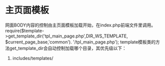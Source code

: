 # 主页面模板
网面BODY内容的控制由主页面模板加载开始，在index.php前端文件里调用。
require($template->get_template_dir('tpl_main_page.php',DIR_WS_TEMPLATE, $current_page_base,'common'). '/tpl_main_page.php');
template模板类的方法get_template_dir会自动控制加载哪个目录，其优先级以下：
1.	includes/templates/<template>/<page>/ 自定义模板目录下页面目录
2.	includes/templates/template_default/<page>/ 默认模板目录下页面目录
3.	includes/templates/<template>/common/ 自定义模板目录下通用目录
4.	includes/templates/template_default/common/ 默认模板目录下通用目录
可以看出通过这样的优先级安排，自定义模板和单独页面的布局非常容易从默认模板中区分出来，这对于测试新模板或新页面布局，而不影响现有模板是非常有用的。
默认主页面模块是位于includes/templates/template_default/common/目录下的tpl_main_page.php文件。它是一个标准的三栏布局，主要分为头部、主内容、左边栏、右边栏、底部五大块区域。
	其中头部由tpl_header.php模板文件管理，由变量$flag_disable_header控制是否隐藏头部区域；
	主内容由require($body_code); 代码直接调用页面代码生成；
	左边栏由includes/modules/column_left.php模块加载，左边栏的布局在后台layout里控制，是否隐藏左边栏，由变量$flag_disable_left控制的。
if (COLUMN_LEFT_STATUS == 0 || (CUSTOMERS_APPROVAL == '1' and $_SESSION['customer_id'] == '') || (CUSTOMERS_APPROVAL_AUTHORIZATION == 1 && CUSTOMERS_AUTHORIZATION_COLUMN_LEFT_OFF == 'true' and ($_SESSION['customers_authorization'] != 0 or $_SESSION['customer_id'] == ''))) {
  // global disable of column_left
  $flag_disable_left = true;
}
可以看出默认控制是否隐藏左边栏有以下几个因素：
a) COLUMN_LEFT_STATUS（左边栏状态）常量=0，由网站后台操作；
b) 当CUSTOMERS_APPROVAL（登陆限制）常量=1并且未登陆时；
c) CUSTOMERS_APPROVAL_AUTHORIZATION（授权登陆）常量=1，并且CUSTOMERS_AUTHORIZATION_COLUMN_LEFT_OFF（授权下关闭左边栏）常量=true，且用户未登陆或未授权时；
	右边栏由includes/modules/column_right.php模块加载，右边栏的布局同样在后台layout可以控制。$flag_disable_right变量控制是否隐藏右边栏。
if (in_array($current_page_base,explode(",",'list_pages_to_skip_all_right_sideboxes_on_here,separated_by_commas,and_no_spaces')) ) {
    $flag_disable_right = true;
  }
zencart默认代码预留了隐藏右边栏的功能，我们只需要修改上面的代码，将explode函数后面的第二个参数里增加需要隐藏右边栏页面的名称即可，多个页面名称以逗号或空格分隔。
	底部区域由tpl_footer.php模板文件管理，由变量$flag_disable_footer控制是否隐藏底部区域。

Banner广告
Banner分布图
zencart中广告的应用主要体现在Banner的管理上，无论是头部、底部，还是左边栏、右边栏都有Banner的踪影。Banner的分组情况如下：
头部区域为三组：SHOW_BANNERS_GROUP_SET1、SHOW_BANNERS_GROUP_SET2、SHOW_BANNERS_GROUP_SET3
底部区域为三组：SHOW_BANNERS_GROUP_SET4、SHOW_BANNERS_GROUP_SET5、SHOW_BANNERS_GROUP_SET6
侧边栏区域：SHOW_BANNERS_GROUP_SET7、SHOW_BANNERS_GROUP_SET8、SHOW_BANNERS_GROUP_SET_ALL

<?php
  if (SHOW_BANNERS_GROUP_SET1 != '' && $banner = zen_banner_exists('dynamic', SHOW_BANNERS_GROUP_SET1)) {
    if ($banner->RecordCount() > 0) {
?>
<div id="bannerOne" class="banners"><?php echo zen_display_banner('static', $banner); ?></div>
<?php
    }
  }
?>
zen_banner_exists($action, $identifier)，$action可选值有'dynamic'和'static'，当为dynamic时，代表是广告组$identifier参数应填入Banner组，以随机位置返回该分组的所有Banner。当为static时，代表是指定Banner，$identifier参数应填入Banner ID。
zen_display_banner($action, $identifier)，$action可选值也是dynamic和static，当为dynamic时，$identifier应指定广告组，查询数据库后输出所有指定组的广告，当为static时，如将zen_banner_exists函数返回的Banner数据传入$identifier参数，则不需要查询数据库直接按输入Banner输出，否则$identifier被认定为Banner ID，查询数据库后输出该Banner。

错误/消息提醒
前面我们已经介绍过，在页面处理代码里可以设置消息堆栈。
$messageStack->add('account_password', ENTRY_PASSWORD_NEW_ERROR);
消息的显示，是在模板里实现的，消息的显示与常规消息类型见如下代码。
1、Header类型消息和error_message以及info_message
头部tpl_header.php
if ($messageStack->size('header') > 0) {
    echo $messageStack->output('header');
  }
  if (isset($_GET['error_message']) && zen_not_null($_GET['error_message'])) {
  echo htmlspecialchars(urldecode($_GET['error_message']));
  }
  if (isset($_GET['info_message']) && zen_not_null($_GET['info_message'])) {
   echo htmlspecialchars($_GET['info_message']);
其中header类型的消息将在网页最上方显示。同时$_GET['error_message']和$_GET['info_message']如被指定值时也将显示，$_GET['error_message']定位为错误类型，$_GET['info_message']定位为通知类型。
2、Upload类型
主页面tpl_main_page.php，页面内容上方。
<!-- bof upload alerts -->
<?php if ($messageStack->size('upload') > 0) echo $messageStack->output('upload'); ?>
<!-- eof upload alerts -->
upload类型定位为上传错误类型。

3、自定义
<?php if ($messageStack->size('addressbook') > 0) echo $messageStack->output('addressbook'); ?> 
用户片定义的类型，由用户自己命名，只要在页面代码里的类型名称与模板输出时一致即可。




四、具体页面分析
1、首页
允许输入参数
当$cPath有输入时，判断分类类型products（有产品或无子分类也无产品）/nested（无产品但有子分类），付值给变量$category_depth。
加载$define_page，静态HTML介绍文件
加载语言
$_GET['typefilter']参数，标准使用includes/index_filters/default_filter.php，该文件中有参数有：$_GET['sort'](仅前三位)，$_GET['alpha_filter_id']（且值>0，产品名称的第一个字母）$alpha_sort = " and pd.products_name LIKE '" . chr((int)$_GET['alpha_filter_id']) . "%' ";$_GET['manufacturers_id']（非空，供应商），$_GET['filter_id']（分类ID），$select_column_list变量定义查询SQL字段，
当指宝了供应商manufacturers_id时，filter_id为分类ID，当未指定供应商ID时，$_GET['filter_id']为供应商ID，分类为当前分类ID，两者都未指定时，仅使用当前分类ID过滤。
PRODUCT_LISTING_DEFAULT_SORT_ORDER为默认排序方式
$column_list变量为显示的列，可选值有文本类型：PRODUCT_LIST_MODEL 产品型号、PRODUCT_LIST_NAME 产品名称、PRODUCT_LIST_MANUFACTURER 供应商、PRODUCT_LIST_QUANTITY 数量、PRODUCT_LIST_IMAGE 实为标题、PRODUCT_LIST_WEIGHT 重量、PRODUCT_LIST_PRICE 产品排序（p.products_price_sorter）

PRODUCT_LIST_FILTER >0是否有过滤条件，当$_GET['manufacturers_id']有值时，使用供应商过滤查询出分类，否则使用当前分类过滤查询出供应商。

为nested类型输出 tpl_index_categories.php模板，当为products类型输出tpl_index_product_list.php模板，其它输出tpl_index_default.php模板，$current_categories_description保存当前分类描述，
  if ($categories_image = zen_get_categories_image($current_category_id)) {
?>
<div id="categoryImgListing" class="categoryImg"><?php echo zen_image(DIR_WS_IMAGES . $categories_image, '', SUBCATEGORY_IMAGE_TOP_WIDTH, SUBCATEGORY_IMAGE_TOP_HEIGHT); ?></div>
<?php
  }
输出分类图片，tpl_modules_category_row.php模板输出所有子分类，它又调用category_row.php模块文件得到结果，组建$list_box_contents[$row][$col]数组，并交由tpl_columnar_display.php模板完全输出。
$list_box_contents[$row][$col] = array('params' => 'class="categoryListBoxContents"' . ' ' . 'style="width:' . $col_width . '%;"',
                                           'text' => '<a href="' . zen_href_link(FILENAME_DEFAULT, $cPath_new) . '">' . zen_image(DIR_WS_IMAGES . $categories->fields['categories_image'], $categories->fields['categories_name'], SUBCATEGORY_IMAGE_WIDTH, SUBCATEGORY_IMAGE_HEIGHT) . '<br />' . $categories->fields['categories_name'] . '</a>');


includes/classes/db/mysql/define_queries.php定义了查询语句




2、分类页
3、产品页
4、购物车
5、搜索
6、功能模块
7、页面模块
tpl_modules_featured_products.php推荐产品，tpl_modules_specials_default.php特价产品，tpl_modules_whats_new.php新品，upcoming_products.php即将到货，

安装，环境要求
安全
SEO URL
全局变量和SESSION
类
函数

八、付款流程
付款流程分5步进行，
checkout_shipping、checkout_payment、checkout_confirmation、checkout_process、checkout_success；
其中checkout_shipping选择运输方式时可以修改发货地址checkout_shipping_address；checkout_payment选择付款方式时允许修改billing address账号地址checkout_payment_address。
首先通常情况下，用户结算是通过购物车或直接点击页面最上方的checkout按钮进入结算流程，结算的首要任务就是确认发货方式，确认发货方式时先要确认收货地址。
在进入结算流程前，zencart要求用户是已经登陆的，并且购物车里必须添加了物品。
// if there is nothing in the customers cart, redirect them to the shopping cart page
  if ($_SESSION['cart']->count_contents() <= 0) {
    zen_redirect(zen_href_link(FILENAME_TIME_OUT));
  }

// if the customer is not logged on, redirect them to the login page
  if (!isset($_SESSION['customer_id']) || !$_SESSION['customer_id']) {
    $_SESSION['navigation']->set_snapshot();
    zen_redirect(zen_href_link(FILENAME_LOGIN, '', 'SSL'));
  } else {
    // validate customer
    if (zen_get_customer_validate_session($_SESSION['customer_id']) == false) {
      $_SESSION['navigation']->set_snapshot(array('mode' => 'SSL', 'page' => FILENAME_CHECKOUT_SHIPPING));
      zen_redirect(zen_href_link(FILENAME_LOGIN, '', 'SSL'));
    }
  }
上面的代码是在结算流程里的每一个环节都要事先检查的部分。然后确认发货环节还要保证所添加的产品符合产品要求，这里的要求包括最小购买量、最大购买量、库存缺货等。购物车类的get_products方法当$check_for_valid_cart传入true会计算这些限制条件，完成后会将结果保存到会话$_SESSION['valid_to_checkout']里，当结果为false时表示未通过限制检查，$_SESSION['cart_errors']保存了错误的详细描述。
// Validate Cart for checkout
  $_SESSION['valid_to_checkout'] = true;
  $_SESSION['cart']->get_products(true);
  if ($_SESSION['valid_to_checkout'] == false) {
    $messageStack->add('header', ERROR_CART_UPDATE, 'error');
    zen_redirect(zen_href_link(FILENAME_SHOPPING_CART));
  }
下面的代码检查库存是否充足，这取决于用户在后台的设置。
if ( (STOCK_CHECK == 'true') && (STOCK_ALLOW_CHECKOUT != 'true') ) {
    $products = $_SESSION['cart']->get_products();
    for ($i=0, $n=sizeof($products); $i<$n; $i++) {
      if (zen_check_stock($products[$i]['id'], $products[$i]['quantity'])) {
        zen_redirect(zen_href_link(FILENAME_SHOPPING_CART));
        break;
      }
    }
  }

默认收货地址，$_SESSION['sendto']保存用户选择的收货地址ID（这个地址是归用户所有，他在登陆后可以增加、编辑、删除地址），在下面的代码里两种情况会默认收货地址，一是没有$_SESSION['sendto']时，二是$_SESSION['sendto']并非当前登陆用户所有。$_SESSION['shipping']保存当前发货方式的结构，如下
array('id' => $_SESSION['shipping'],
                                'title' => (($free_shipping == true) ?  $quote[0]['methods'][0]['title'] : $quote[0]['module'] . ' (' . $quote[0]['methods'][0]['title'] . ')'),
                                'cost' => $quote[0]['methods'][0]['cost'])
其中id 为发货方式代码，title为发货方式名称，cost 为运费。
if (!$_SESSION['sendto']) {
    $_SESSION['sendto'] = $_SESSION['customer_default_address_id'];
  } else {
// verify the selected shipping address
    $check_address_query = "SELECT count(*) AS total
                            FROM   " . TABLE_ADDRESS_BOOK . "
                            WHERE  customers_id = :customersID
                            AND    address_book_id = :addressBookID";

    $check_address_query = $db->bindVars($check_address_query, ':customersID', $_SESSION['customer_id'], 'integer');
    $check_address_query = $db->bindVars($check_address_query, ':addressBookID', $_SESSION['sendto'], 'integer');
    $check_address = $db->Execute($check_address_query);

    if ($check_address->fields['total'] != '1') {
      $_SESSION['sendto'] = $_SESSION['customer_default_address_id'];
      $_SESSION['shipping'] = '';
    }
$_SESSION['customer_default_address_id']是用户默认收货地址ID，这是在用户登陆后获取的，在用户登陆时还获取了其它一些资料，包括有
 $_SESSION['customer_id'] = $check_customer->fields['customers_id'];
        $_SESSION['customer_default_address_id'] = $check_customer->fields['customers_default_address_id'];
        $_SESSION['customers_authorization'] = $check_customer->fields['customers_authorization'];
        $_SESSION['customer_first_name'] = $check_customer->fields['customers_firstname'];
        $_SESSION['customer_last_name'] = $check_customer->fields['customers_lastname'];
        $_SESSION['customer_country_id'] = $check_country->fields['entry_country_id'];
        $_SESSION['customer_zone_id']
用户默认地址即用户在注册时所填写的地址，当用户未更改时默认它为主地址，主地址是不能删除的，所以每个用户都至少拥有一个地址。

创建订单结构
下面两句看上去不起眼，但实际上作用很大，它实现了将购物车的内容填充到订单结构，为最终生成订单数据做好准备。
 require(DIR_WS_CLASSES . 'order.php');
  $order = new order;
未指定任何参数初始化订单类实例会自动用购物车的内容生成订单数据结构，如将订单号Order ID填入，使用自动以加载该订单的数据生成订单数据结构，这两个订单数据结构大致相同，但细微之处有所不同，详细的订单结构请参考《订单数据结构》。

超时限制，这要求整个结算过程在要求的时间限制范围内，可以避免过度占用服务器资源，以及系统安全的考虑。
if (isset($_SESSION['cart']->cartID)) {
  if (!isset($_SESSION['cartID']) || $_SESSION['cart']->cartID != $_SESSION['cartID']) {
    $_SESSION['cartID'] = $_SESSION['cart']->cartID;
  }
} else {
  zen_redirect(zen_href_link(FILENAME_TIME_OUT));
}
zencart还支持虚拟物品的交易，当为虚拟物品时是不需要发货的，所以我们可以绕过发货直接进入付款环节
  if ($order->content_type == 'virtual') {
    $_SESSION['shipping'] = 'free_free';
    $_SESSION['shipping']['title'] = 'free_free';
    $_SESSION['sendto'] = false;
    zen_redirect(zen_href_link(FILENAME_CHECKOUT_PAYMENT, '', 'SSL'));
  }
计算出总重量和总价值，这两个数值主要是给运输模块提供计算依据，绝大多数发货方式都是按重量、体积计费的，所以提供所有物品的总重量是非常必要的，那么总价值与发货方式有什么用处呢？总价值主要是用于用户的个性化定制，例如可以限制当总价值小于某个金额时，某个发货方式不可用；或当金额在某个区间内时，发货方式需要增加多少运费等等。
$total_weight = $_SESSION['cart']->show_weight();
  $total_count = $_SESSION['cart']->count_contents();

处理免运费
免运费需要用户在后台安装free shipping的统计模块，免运费有几个参数控制：
一是MODULE_ORDER_TOTAL_SHIPPING_DESTINATION发往地区，分国内national、国际international和both三个选项，当发货地址的国家与后台所设店铺国家一致认为是国内。
二是MODULE_ORDER_TOTAL_SHIPPING_FREE_SHIPPING_OVER最小金额，当购买物品的总价值小于规定金额时，免运费不生效。
  $pass = true;
  if ( defined('MODULE_ORDER_TOTAL_SHIPPING_FREE_SHIPPING') && (MODULE_ORDER_TOTAL_SHIPPING_FREE_SHIPPING == 'true') ) {
    $pass = false;

    switch (MODULE_ORDER_TOTAL_SHIPPING_DESTINATION) {
      case 'national':
        if ($order->delivery['country_id'] == STORE_COUNTRY) {
          $pass = true;
        }
        break;
      case 'international':
        if ($order->delivery['country_id'] != STORE_COUNTRY) {
          $pass = true;
        }
        break;
      case 'both':
        $pass = true;
        break;
    }

    $free_shipping = false;
    if ( ($pass == true) && ($_SESSION['cart']->show_total() >= MODULE_ORDER_TOTAL_SHIPPING_FREE_SHIPPING_OVER) ) {
      $free_shipping = true;
    }
  } else {
    $free_shipping = false;
  }
当$free_shipping为false时，表示非免运费。
用户留言
  if (isset($_SESSION['comments'])) {
    $comments = $_SESSION['comments'];
  }
当用户选择了发货方式提交表单后，我们会重新收集用户留言，会确认发货方式
  if ( isset($_POST['action']) && ($_POST['action'] == 'process') ) {
    if (zen_not_null($_POST['comments'])) {
      $_SESSION['comments'] = zen_db_prepare_input($_POST['comments']);
    }
    $comments = $_SESSION['comments'];
    $quote = array();

    if ( (zen_count_shipping_modules() > 0) || ($free_shipping == true) ) {
      if ( (isset($_POST['shipping'])) && (strpos($_POST['shipping'], '_')) ) {
        /**
         * check to be sure submitted data hasn't been tampered with
         */
        if ($_POST['shipping'] == 'free_free' && ($order->content_type != 'virtual' && !$pass)) { // 这里检查仅允许物品是虚拟或前面已经pass的才可以使用免运费方式。
          $quote['error'] = 'Invalid input. Please make another selection.';
        } else {
          $_SESSION['shipping'] = $_POST['shipping'];
        }

        list($module, $method) = explode('_', $_SESSION['shipping']);
        if ( is_object($$module) || ($_SESSION['shipping'] == 'free_free') ) { // is_object($$module)的检查可以阻止外部故意传入错误参数的恶意攻击，确保发货方式是存在的。
          if ($_SESSION['shipping'] == 'free_free') {
            $quote[0]['methods'][0]['title'] = FREE_SHIPPING_TITLE;
            $quote[0]['methods'][0]['cost'] = '0';
          } else {
            $quote = $shipping_modules->quote($method, $module); // 调用指定发货模块的quote方式，传入子发货方式，得出的结束与上面的结构类似，当有错误时使用error参数返回
          }
          if (isset($quote['error'])) { // 当出现错误时，清除发货方式的选择
            $_SESSION['shipping'] = '';
          } else {
            if ( (isset($quote[0]['methods'][0]['title'])) && (isset($quote[0]['methods'][0]['cost'])) ) {
              $_SESSION['shipping'] = array('id' => $_SESSION['shipping'],
                                'title' => (($free_shipping == true) ?  $quote[0]['methods'][0]['title'] : $quote[0]['module'] . ' (' . $quote[0]['methods'][0]['title'] . ')'),
                                'cost' => $quote[0]['methods'][0]['cost']);

              zen_redirect(zen_href_link(FILENAME_CHECKOUT_PAYMENT, '', 'SSL')); // 正确时转向确认付款方式环节
            }
          }
        } else {
          $_SESSION['shipping'] = false;
        }
      }
    } else { //  当没有发货方式可选时，也会转向到确认付款方式环节
      $_SESSION['shipping'] = false;

      zen_redirect(zen_href_link(FILENAME_CHECKOUT_PAYMENT, '', 'SSL'));
    }
  }
列举出所有可选的发货方式
  $quotes = $shipping_modules->quote();
发货模块的quote方法是一个非常重要的方法，它决定了是否需要显示出该发货方式给用户选择，以及用户选择了发货方式后的运费确认过程。
zencart系统中允许一个发货方式支持多种子发货方式，这在实际的环境中是非常常见的，例如中国邮政同时支持小包、挂号等邮寄方式，DHL支持朝九特派、环球快递、限日快递等等服务，quote方法有一个参数$method，当未指定时会返回该发货方式可选的所有子发货方式，当指定了$method时，代表用户选择了指定的子发货方式。
在zencart默认的8种发货方式中，都没有子发货方式，所以它们的quote方法的$method参数都没有使用。quote方法返回如下结构：
array('id' => 发货模块代码,
    'module' => 模块名称,
    'methods' => 
array(array('id' => 子发货方式代码,
    'title' => 子发货方式名称
    'cost' => 运费 
))
);


自动选择最便宜的发货方式
  if ( !$_SESSION['shipping'] || ( $_SESSION['shipping'] && ($_SESSION['shipping'] == false) && (zen_count_shipping_modules() > 1) ) ) $_SESSION['shipping'] = $shipping_modules->cheapest();

页面输出
循环所有可选发货方式，输出其它主名称以及所有子发货方式，当有错误时需要显示出来。
$radio_buttons = 0;
      for ($i=0, $n=sizeof($quotes); $i<$n; $i++) { // 循环所有发货方式
      // bof: field set
// allows FedEx to work comment comment out Standard and Uncomment FedEx
//      if ($quotes[$i]['id'] != '' || $quotes[$i]['module'] != '') { // FedEx
      if ($quotes[$i]['module'] != '') { // Standard
?>
<fieldset>
<legend><?php echo $quotes[$i]['module']; ?>&nbsp;<?php if (isset($quotes[$i]['icon']) && zen_not_null($quotes[$i]['icon'])) { echo $quotes[$i]['icon']; } ?></legend>

<?php
        if (isset($quotes[$i]['error'])) {
?>
      <div><?php echo $quotes[$i]['error']; ?></div>
<?php
        } else {
          for ($j=0, $n2=sizeof($quotes[$i]['methods']); $j<$n2; $j++) { // 循环所有子发货方式
// set the radio button to be checked if it is the method chosen
            $checked = (($quotes[$i]['id'] . '_' . $quotes[$i]['methods'][$j]['id'] == $_SESSION['shipping']['id']) ? true : false);

?>
<?php
            if ( ($n > 1) || ($n2 > 1) ) { // 这里确保当仅有一个可选的发货方式时，仅选择可选的那个
?>
<div class="important forward"><?php echo $currencies->format(zen_add_tax($quotes[$i]['methods'][$j]['cost'], (isset($quotes[$i]['tax']) ? $quotes[$i]['tax'] : 0))); ?></div>
<?php
            } else {
?>
<div class="important forward"><?php echo $currencies->format(zen_add_tax($quotes[$i]['methods'][$j]['cost'], $quotes[$i]['tax'])) . zen_draw_hidden_field('shipping', $quotes[$i]['id'] . '_' . $quotes[$i]['methods'][$j]['id']); ?></div>
<?php
            }
?>

<?php echo zen_draw_radio_field('shipping', $quotes[$i]['id'] . '_' . $quotes[$i]['methods'][$j]['id'], $checked, 'id="ship-'.$quotes[$i]['id'] . '-' . str_replace(' ', '-', $quotes[$i]['methods'][$j]['id']) .'"'); ?>
<label for="ship-<?php echo $quotes[$i]['id'] . '-' . str_replace(' ', '-', $quotes[$i]['methods'][$j]['id']); ?>" class="checkboxLabel" ><?php echo $quotes[$i]['methods'][$j]['title']; ?></label>
<!--</div>-->
<br class="clearBoth" />
<?php
            $radio_buttons++;
          }
        }
?>

</fieldset>
<?php
    }
// eof: field set
      }
标准的输出金额的方法是：$currencies->format(zen_add_tax($quotes[$i]['methods'][$j]['cost'], (isset($quotes[$i]['tax']) ? $quotes[$i]['tax'] : 0)))，这段代码兼容了金额与税额的计算，并自动按当前币种进行展示。

更改发货地址checkout_shipping_address
更改发货地址预处理代码中，与前面的确认发货方式一样需要处理用户是否已登陆、购物车是否有产品等常规判断，在加载了当前页面的语言文件后，我们还需要判断物品类型是否为虚拟物品，如果是虚拟物品就不需要收货地址，直接转向到确认付款环节。
这里通过将新建地址的部分分离到单独的模块，增加这一功能的重用性。
$addressType = "shipto";
require(DIR_WS_MODULES . zen_get_module_directory('checkout_new_address'));
$addressType在checkout_new_address模块中使用，当值为shipto时，表示是发货地址，当值为billto时，表示是账单地址。模块会根据该值自动设置$_SESSION['sendto']还是$_SESSION['billto']的值。
当用户填写新的发货地址并提交后，checkout_new_address模块会检查相关数据的有效性，如果所有数据都正确时，会保存地址信息到用户的名下，将根据$addressType的值，自动设置$_SESSION会话，然后转向到相应的发货或付款环节。
当前用户地址簿数量
$addresses_count = zen_count_customer_address_book_entries();
选择发货地址涉及到了三个模板文件，分别是默认页面模板文件tpl_checkout_shipping_address_default.php、多地址选择模板tpl_modules_checkout_address_book.php、新添加地址模板tpl_modules_checkout_new_address.php。
其中多地址选择模板的数据源来自模块checkout_address_book.php。
控制国家、州和省份的选择
  $selected_country = (isset($_POST['zone_country_id']) && $_POST['zone_country_id'] != '') ? $country : SHOW_CREATE_ACCOUNT_DEFAULT_COUNTRY; // 默认选择的国家
  $flag_show_pulldown_states = ((($process == true || $entry_state_has_zones == true) && $zone_name == '') || ACCOUNT_STATE_DRAW_INITIAL_DROPDOWN == 'true' || $error_state_input) ? true : false; // 是否使用下拉框式州选择器
  $state = ($flag_show_pulldown_states) ? $state : $zone_name; // 当使用下拉框式选择这里state 为州的ID，否则为名称
  $state_field_label = ($flag_show_pulldown_states) ? '' : ENTRY_STATE;

付款模块checkout_payment
我们略过常规检查不再说明，首先检查是否已经正确设置发货方式，
if (!$_SESSION['shipping']) {
  zen_redirect(zen_href_link(FILENAME_CHECKOUT_SHIPPING, '', 'SSL'));
}
if (isset($_SESSION['shipping']['id']) && $_SESSION['shipping']['id'] == 'free_free' && defined('MODULE_ORDER_TOTAL_SHIPPING_FREE_SHIPPING_OVER') && $_SESSION['cart']->show_total() < MODULE_ORDER_TOTAL_SHIPPING_FREE_SHIPPING_OVER) {
  zen_redirect(zen_href_link(FILENAME_CHECKOUT_SHIPPING, '', 'SSL'));
}
上述代码检查有无设置发货方式，并且检查免运费方式是否设置正确。
检查库存状态，当设置库存不足不发货时，会限制进入付款环节
// Stock Check
if ( (STOCK_CHECK == 'true') && (STOCK_ALLOW_CHECKOUT != 'true') ) {
  $products = $_SESSION['cart']->get_products();
  for ($i=0, $n=sizeof($products); $i<$n; $i++) {
    if (zen_check_stock($products[$i]['id'], $products[$i]['quantity'])) {
      zen_redirect(zen_href_link(FILENAME_SHOPPING_CART));
      break;
    }
  }
}
检查Coupon优惠码
if ($_SESSION['cc_id']) {
  $discount_coupon_query = "SELECT coupon_code
                            FROM " . TABLE_COUPONS . "
                            WHERE coupon_id = :couponID";

  $discount_coupon_query = $db->bindVars($discount_coupon_query, ':couponID', $_SESSION['cc_id'], 'integer');
  $discount_coupon = $db->Execute($discount_coupon_query);
}
确认账单地址，默认为用户默认地址
// if no billing destination address was selected, use the customers own address as default
if (!$_SESSION['billto']) {
  $_SESSION['billto'] = $_SESSION['customer_default_address_id'];
} else {
  // verify the selected billing address
  $check_address_query = "SELECT count(*) AS total FROM " . TABLE_ADDRESS_BOOK . "
                          WHERE customers_id = :customersID
                          AND address_book_id = :addressBookID";

  $check_address_query = $db->bindVars($check_address_query, ':customersID', $_SESSION['customer_id'], 'integer');
  $check_address_query = $db->bindVars($check_address_query, ':addressBookID', $_SESSION['billto'], 'integer');
  $check_address = $db->Execute($check_address_query);

  if ($check_address->fields['total'] != '1') {
    $_SESSION['billto'] = $_SESSION['customer_default_address_id'];
    $_SESSION['payment'] = '';
  }
}
初始发货模块，会生成当前选择的发货方式对象
require(DIR_WS_CLASSES . 'shipping.php');
$shipping_modules = new shipping($_SESSION['shipping']);
初始化统计模块
require(DIR_WS_CLASSES . 'order_total.php');
$order_total_modules = new order_total;
$order_total_modules->collect_posts(); // 先各自统计模块收集提交信息，判断是否正确，并完成相关设置工作
$order_total_modules->pre_confirmation_check(); // 汇总所有统计模块应增加或扣减的金额

总重量和总数量
$total_weight = $_SESSION['cart']->show_weight();
$total_count = $_SESSION['cart']->count_contents();
加载所有付款模块，获取它们的显示样式
require(DIR_WS_CLASSES . 'payment.php');
$payment_modules = new payment;
$flagOnSubmit = sizeof($payment_modules->selection());
出错控制
if (isset($_GET['payment_error']) && is_object(${$_GET['payment_error']}) && ($error = ${$_GET['payment_error']}->get_error())) {
  $messageStack->add('checkout_payment', $error['error'], 'error');
}
模板输出
<?php
  $selection = $payment_modules->selection();

  if (sizeof($selection) > 1) {
?>
<p class="important"><?php echo TEXT_SELECT_PAYMENT_METHOD; ?></p>
<?php
  } elseif (sizeof($selection) == 0) {
?>
<p class="important"><?php echo TEXT_NO_PAYMENT_OPTIONS_AVAILABLE; ?></p>

<?php
  }
?>

<?php
  $radio_buttons = 0;
  for ($i=0, $n=sizeof($selection); $i<$n; $i++) {
?>
<?php
    if (sizeof($selection) > 1) {
        if (empty($selection[$i]['noradio'])) {
 ?>
<?php echo zen_draw_radio_field('payment', $selection[$i]['id'], ($selection[$i]['id'] == $_SESSION['payment'] ? true : false), 'id="pmt-'.$selection[$i]['id'].'"'); ?>
<?php   } ?>
<?php
    } else {

?>
<?php echo zen_draw_hidden_field('payment', $selection[$i]['id'], 'id="pmt-'.$selection[$i]['id'].'"'); ?>
<?php
    }
?>
<label for="pmt-<?php echo $selection[$i]['id']; ?>" class="radioButtonLabel"><?php echo $selection[$i]['module']; ?></label>

<?php
    if (defined('MODULE_ORDER_TOTAL_COD_STATUS') && MODULE_ORDER_TOTAL_COD_STATUS == 'true' and $selection[$i]['id'] == 'cod') {
?>
<div class="alert"><?php echo TEXT_INFO_COD_FEES; ?></div>
<?php
    } else {
      // echo 'WRONG ' . $selection[$i]['id'];
?>
<?php
    }
?>
<br class="clearBoth" />

<?php
    if (isset($selection[$i]['error'])) {
?>
    <div><?php echo $selection[$i]['error']; ?></div>

<?php
    } elseif (isset($selection[$i]['fields']) && is_array($selection[$i]['fields'])) {
?>

<div class="ccinfo">
<?php
      for ($j=0, $n2=sizeof($selection[$i]['fields']); $j<$n2; $j++) {
?>
<label <?php echo (isset($selection[$i]['fields'][$j]['tag']) ? 'for="'.$selection[$i]['fields'][$j]['tag'] . '" ' : ''); ?>class="inputLabelPayment"><?php echo $selection[$i]['fields'][$j]['title']; ?></label><?php echo $selection[$i]['fields'][$j]['field']; ?>
<br class="clearBoth" />
<?php
      }
?>
</div>
<br class="clearBoth" />
<?php
    }
    $radio_buttons++;
?>
<br class="clearBoth" />
<?php
  }
?>
显示统计信息
<?php
  if (MODULE_ORDER_TOTAL_INSTALLED) {
    $order_totals = $order_total_modules->process();
?>
<?php $order_total_modules->output(); ?>
<?php
  }
?>
当$order_total_modules的output方法传入参数$return_html=true是，会使用模板文件tpl_modules_order_totals.php，否则使用直接构造方式输出HTML代码。

修改账单地址checkout_payment_address
与修改发货地址相类似
$addressType = "billto";
require(DIR_WS_MODULES . zen_get_module_directory('checkout_new_address'));
// if no billing destination address was selected, use their own address as default
if (!$_SESSION['billto']) {
  $_SESSION['billto'] = $_SESSION['customer_default_address_id'];
}

$addresses_count = zen_count_customer_address_book_entries();
主要还是依赖于checkout_new_address模块，来进行。

确认环节checkout_confirmation
保存付款方式和客户留言到会话
if (isset($_POST['payment'])) $_SESSION['payment'] = $_POST['payment'];
$_SESSION['comments'] = zen_db_prepare_input($_POST['comments']);
检查是否勾选了同意条款
if (DISPLAY_CONDITIONS_ON_CHECKOUT == 'true') {
  if (!isset($_POST['conditions']) || ($_POST['conditions'] != '1')) {
    $messageStack->add_session('checkout_payment', ERROR_CONDITIONS_NOT_ACCEPTED, 'error');
  }
}
信贷覆盖？需要研究用处
会直接设置付款功能失效。
if (!isset($credit_covers)) $credit_covers = FALSE;

//echo 'credit covers'.$credit_covers;

if ($credit_covers) {
  unset($_SESSION['payment']);
  $_SESSION['payment'] = '';
}
在includes/classes/order_total.php里，当总金额与将减少的金额相差在0.009以内并且不是免运费的情况下，设置$credit_covers=true
$difference = $order->info['total'] - $total_deductions;
      if ( $difference <= 0.009 && $_SESSION['payment'] != 'freecharger') {
        $credit_covers = true;
      }
初始化相应的付款模块，update_status方法用于确认此付款方式是否可能，通常该处的代码只检查是否满足zone的限制要求，除此之外，我们也可以增加一些其它的限制条件，比如金额过大时限制使用，或者强制要求使用SSL连接方式才能使用本付款方式。
$payment_modules = new payment($_SESSION['payment']);
$payment_modules->update_status();
if ( ($_SESSION['payment'] == '' || !is_object($$_SESSION['payment']) ) && $credit_covers === FALSE) {
  $messageStack->add_session('checkout_payment', ERROR_NO_PAYMENT_MODULE_SELECTED, 'error');
}

if (is_array($payment_modules->modules)) {
  $payment_modules->pre_confirmation_check(); // 再次确认检查相关内容
}

if ($messageStack->size('checkout_payment') > 0) { // 当付款内容有错误时，会重新返回到付款方式选择环节
  zen_redirect(zen_href_link(FILENAME_CHECKOUT_PAYMENT, '', 'SSL'));
}
当使用了Coupon时，设置用户访问来源
if ($_SESSION['cc_id']) {
  $discount_coupon_query = "SELECT coupon_code
                            FROM " . TABLE_COUPONS . "
                            WHERE coupon_id = :couponID";

  $discount_coupon_query = $db->bindVars($discount_coupon_query, ':couponID', $_SESSION['cc_id'], 'integer');
  $discount_coupon = $db->Execute($discount_coupon_query);

  $customers_referral_query = "SELECT customers_referral
                               FROM " . TABLE_CUSTOMERS . "
                               WHERE customers_id = :customersID";

  $customers_referral_query = $db->bindVars($customers_referral_query, ':customersID', $_SESSION['customer_id'], 'integer');
  $customers_referral = $db->Execute($customers_referral_query);

  // only use discount coupon if set by coupon
  if ($customers_referral->fields['customers_referral'] == '' and CUSTOMERS_REFERRAL_STATUS == 1) {
    $sql = "UPDATE " . TABLE_CUSTOMERS . "
            SET customers_referral = :customersReferral
            WHERE customers_id = :customersID";

    $sql = $db->bindVars($sql, ':customersID', $_SESSION['customer_id'], 'integer');
    $sql = $db->bindVars($sql, ':customersReferral', $discount_coupon->fields['coupon_code'], 'string');
    $db->Execute($sql);
  } else {
    // do not update referral was added before
  }
}
CUSTOMERS_REFERRAL_STATUS的值在后台设置

付款转向，这里有两种情况，一种是在线支付方式，一种是离线支付方式，对于在线支付方式，我们需要自动转向到相应的支付功能提供商的页面完成支付过程，而对于离线支付方式，zencart有一套标准的订单处理步骤，我们只需要转向到checkout_process便可。
if (isset($$_SESSION['payment']->form_action_url)) {
  $form_action_url = $$_SESSION['payment']->form_action_url;
} else {
  $form_action_url = zen_href_link(FILENAME_CHECKOUT_PROCESS, '', 'SSL');
}

禁止修改账单地址，通常的付款方式都会允许可修改账单地址，但有一些特殊的情况下会使用到此限制，你只要设置付款模块的flagDisablePaymentAddressChange变量=true即可，通常这可以在付款模块的in_special_checkout方法里按情况设置。
$flagDisablePaymentAddressChange = false;
if (isset($$_SESSION['payment']->flagDisablePaymentAddressChange)) {
  $flagDisablePaymentAddressChange = $$_SESSION['payment']->flagDisablePaymentAddressChange;
}

模板输出
再次确认过程，主要针对需要填写其它资料的付款方式，如直接输入信用卡完成付款的付款方式等。
<?php
  if (is_array($payment_modules->modules)) {
    if ($confirmation = $payment_modules->confirmation()) {
?>
<div class="important"><?php echo $confirmation['title']; ?></div>
<?php
    }
?>
<div class="important">
<?php
      for ($i=0, $n=sizeof($confirmation['fields']); $i<$n; $i++) {
?>
<div class="back"><?php echo $confirmation['fields'][$i]['title']; ?></div>
<div ><?php echo $confirmation['fields'][$i]['field']; ?></div>
<?php
     }
?>
      </div>
<?php
  }
?>
当我们需要再次确认时，可以仿照下面的代码来编写，否则可以直接返回false即可。
  function confirmation() {
    $confirmation = array('title' => $this->title . ': ' . $this->cc_card_type,
                          'fields' => array(array('title' => MODULE_PAYMENT_LINKPOINT_API_TEXT_CREDIT_CARD_OWNER,
                                                  'field' => $_POST['linkpoint_api_cc_owner']),
                                            array('title' => MODULE_PAYMENT_LINKPOINT_API_TEXT_CREDIT_CARD_NUMBER,
                                                  'field' => str_repeat('X', (strlen($this->cc_card_number) - 4)) . substr($this->cc_card_number, -4)),
                                            array('title' => MODULE_PAYMENT_LINKPOINT_API_TEXT_CREDIT_CARD_EXPIRES,
                                                  'field' => strftime('%B, %Y', mktime(0,0,0,$_POST['linkpoint_api_cc_expires_month'], 1, '20' . $_POST['linkpoint_api_cc_expires_year'])))));

    return $confirmation;
  }
付款转向参数，通过隐藏域的方法，向将转向的页面传递参数
<?php
  echo zen_draw_form('checkout_confirmation', $form_action_url, 'post', 'id="checkout_confirmation" onsubmit="submitonce();"');

  if (is_array($payment_modules->modules)) {
    echo $payment_modules->process_button();
  }
?>

普通离线支付方式checkout_process
直接嵌入checkout_prcess.php模块
require(DIR_WS_MODULES . zen_get_module_directory('checkout_process.php'));

// load the after_process function from the payment modules
  $payment_modules->after_process();

复位购物车和结算中使用的会话数据
  $_SESSION['cart']->reset(true);

// unregister session variables used during checkout
  unset($_SESSION['sendto']);
  unset($_SESSION['billto']);
  unset($_SESSION['shipping']);
  unset($_SESSION['payment']);
  unset($_SESSION['comments']);
  $order_total_modules->clear_posts();//ICW ADDED FOR CREDIT CLASS SYSTEM
转向到付款成功页面
  zen_redirect(zen_href_link(FILENAME_CHECKOUT_SUCCESS, (isset($_GET['action']) && $_GET['action'] == 'confirm' ? 'action=confirm' : ''), 'SSL'));

在checkout_process.php模块中
限制多次提交订单，达3次以上将视为恶意提交，将转向到其它页面
if (!isset($_SESSION['payment_attempt'])) $_SESSION['payment_attempt'] = 0;
$_SESSION['payment_attempt']++;
$zco_notifier->notify('NOTIFY_CHECKOUT_SLAMMING_ALERT');
if ($_SESSION['payment_attempt'] > 3) {
  $zco_notifier->notify('NOTIFY_CHECKOUT_SLAMMING_LOCKOUT');
  $_SESSION['cart']->reset(TRUE);
  zen_session_destroy();
  zen_redirect(zen_href_link(FILENAME_TIME_OUT));
}

订单的生成过程
// 处理付款模块
require(DIR_WS_CLASSES . 'payment.php');
$payment_modules = new payment($_SESSION['payment']);
// 处理发货模块
require(DIR_WS_CLASSES . 'shipping.php');
$shipping_modules = new shipping($_SESSION['shipping']);
// 初始化订单对象
require(DIR_WS_CLASSES . 'order.php');
$order = new order;

// 确认产品无异常
if (sizeof($order->products) < 1) {
  zen_redirect(zen_href_link(FILENAME_SHOPPING_CART));
}
// 初始化统计模块
require(DIR_WS_CLASSES . 'order_total.php');
$order_total_modules = new order_total;

if (strpos($GLOBALS[$_SESSION['payment']]->code, 'paypal') !== 0) {
  $order_totals = $order_total_modules->pre_confirmation_check();
}
if ($credit_covers === TRUE)
{
	$order->info['payment_method'] = $order->info['payment_module_code'] = '';
}
$order_totals = $order_total_modules->process();

if (!isset($_SESSION['payment']) && $credit_covers === FALSE) {
  zen_redirect(zen_href_link(FILENAME_DEFAULT));
}

// load the before_process function from the payment modules
$payment_modules->before_process();
// 创建订单表数据
$insert_id = $order->create($order_totals, 2);
$payment_modules->after_order_create($insert_id);
// 创建订单所购产品明细
$order->create_add_products($insert_id);
$_SESSION['order_number_created'] = $insert_id;

$_SESSION['order_number_created']保存新创建的订单号

神奇的订单类
初始化方法，即可以直接从购物车生成，也可以从指定订单生成。
当从购物车生成时，会自动提取当前的发货地址、账单地址，这样便可以让结算环节里的每一步都即时同步订单资料，使用结算环节变得非常容易实现。
除此之外，订单类还会自动处理coupon、自动转换币种、自动记录用户IP、自动记录用户留言。
通过订单号初始化的过程不具备以上功能。

九、三大模块
1、运输
2、付款
3、统计

所有国家的州/省列表
这个是osCommerce的插件，基础结构是相同的，总共包括305条记录，下载地址：http://www.oscommerce.com/community/contributions,1792
修改SQL代码，先删除DROP TABLE的语句，改为
DELETE FROM `zones`
再加上所有的INSERT INTO语句

如何调试
$debug_on，includes/modules/debug_blocks/目录下，product_info_prices.php调试价格，需取消tpl_product_info_display.php模板中的//require(DIR_WS_MODULES . '/debug_blocks/product_info_prices.php'); 注释、
shopping_cart_contents.php调试购物车，需取消pages/shopping_cart/header.php里的//  require(DIR_WS_MODULES . 'debug_blocks/shopping_cart_contents.php'); 注释

 
4、多语种的实现
语言类
语言切换
默认语言

语言文件的加载
zencart中的语言文件不是自动加载的，必须由页面功能代码里手工添加以下代码：
require(DIR_WS_MODULES . zen_get_module_directory('require_languages.php'));

通过require_languages.php语言控制文件来控制如何加载语言文件。
语言文件主要分成三种类型：语言总控制文件、全局语言定义文件、页面语言文件。我们介绍一下这三种语言文件的含义及其加载顺序。
1、语言总控制文件，优先级1级，此语言文件最先被加载，一般为includes/languages/<language>.php文件。该文件主要是针对语言级的格式及规范汇总，如日期时间格式、语言默认币种、称谓、基础名词的翻译等等。
语言总控制定义的详细内容请看“附录之语言总控制定义明细表”

2、全局语言定义文件，优先级2级，全局语言定义文件不只是单个文件，而一组文件，它们是由includes/languages/<language>.php加载的。以下为几个基本全局语言定义文件，这些文件加载所检查的目录都是相同的，首先检查includes/languages/<language>/<template>/模板目录下是否含有文件，有则加载，否则加载includes/languages/<language>/目录下的对应文件。
a) header.php 用于页面头部的常用功能定义
b) email_extras.php 邮件相关的内容
c) button_names.php 定义按钮名称及文件名
d) icon_names.php 图标名称及文件名
e) other_images_names.php 其它图片名称及文件名
f) credit_cards.php 信用卡
g) whos_online.php 在线
h) meta_tags.php META和Tag相关

3、页面语言文件，优先级3级，页面语言文件是最后被加载的。页面语言文件主要是针对当前页面定义相应语言常量。页面语言文件的加载分两种情况：
a) 当<template>模板目录下有符合的页面语言文件时
先加载includes/languages/<language>/<template>/<page>***.php分模板语言文件，再加载includes/languages/<language>/<page>***.php页面语言文件，主语言会覆盖分模板语言中相同的定义。
b) 当<template>目录下无符合的语言文件时
直接加载includes/languages/<language>/<page>***.php页面语言文件。
大家应该已经注意到页面语言文件的文件名为<page>***.php格式，只要以页面名称开头，以php为后缀的都被应为是当前页面语言文件。笔者在此认为这应该是zencart的一个bug，是否应该加载所有以<page>开头的语言文件，值得商榷。




Meta控制与显示
Meta相关文件
1、语言文件，由includes/languages/<language>.php自动载入
includes/languages/<language>/<template>/meta_tags.php
includes/languages/<language>/meta_tags.php
2、内容控制
includes/modules/meta_tags.php
3、页面模板，由模板牵头调用（2）内容控制，再显示出来
includes/templates/<template>/common/html_header.php
includes/templates/common/html_header.php

require(DIR_WS_MODULES . zen_get_module_directory('meta_tags.php')); 
?>
<!DOCTYPE html PUBLIC "-//W3C//DTD XHTML 1.0 Transitional//EN" "http://www.w3.org/TR/xhtml1/DTD/xhtml1-transitional.dtd">
<html xmlns="http://www.w3.org/1999/xhtml" <?php echo HTML_PARAMS; ?>>
<head>
<title><?php echo META_TAG_TITLE; ?></title>
<meta http-equiv="Content-Type" content="text/html; charset=<?php echo CHARSET; ?>" />
<meta name="keywords" content="<?php echo META_TAG_KEYWORDS; ?>" />
<meta name="description" content="<?php echo META_TAG_DESCRIPTION; ?>" />



面包屑流程
A)  includes/init_includes/init_add_crumbs.php 初始化面包屑
加入主页，$breadcrumb->add(HEADER_TITLE_CATALOG, zen_href_link(FILENAME_DEFAULT));
1、当有$cPath和$cPath_array时，自动加入分类导航
2、当有产品过滤条件时，自动加入过滤条件至导航
3、当有$_GET['products_id']时，自动加入产品页面导航
B)  includes/modules/pages/<page>/header_php***.php文件
1、视情况加入
$breadcrumb->add(NAVBAR_TITLE_1, zen_href_link(FILENAME_ACCOUNT, '', 'SSL'));
$breadcrumb->add(NAVBAR_TITLE_2);
2、先$breadcrumb->reset(); 再加入
C) 显示，在includes/templates/<template>/common/tpl_main_page.php，或includes/templates/template_default/common/tpl_main_page.php，调用$breadcrumb->trail(BREAD_CRUMBS_SEPARATOR)显示出面包屑。
<?php if (DEFINE_BREADCRUMB_STATUS == '1' || (DEFINE_BREADCRUMB_STATUS == '2' && !$this_is_home_page) ) { ?>
    <div id="navBreadCrumb"><?php echo $breadcrumb->trail(BREAD_CRUMBS_SEPARATOR); ?></div>
<?php } ?>

后台 

文本编辑器
添加ckeditor下载http://www.zen-cart.com/index.php?main_page=product_contrib_info&products_id=1626
将下载的ckeditor解压后，可以看到有两个目录admin和editors，将admin目录下的所有文件复制到管理后台目录，将editors目录下的ckeditor文件夹复制到editors目录下，当编辑器有更新时只需要更新editors/ckeditor目录下的文件即可。进入后台configuration -> My store -> HTML Editor编辑选择新的编辑器，进行Category -> Categories/Products 下拉框TextEditor选择ckeditor。进入产品编辑即可看到已经可以使用新的编辑器了。
includes/init_includes/overriders/init_html_editor.php文件可以不复制，直接修正zencart一处Bug,在includes/init_includes/init_html_editor.php第一行：
if (!defined('DIR_WS_EDITORS')) define('DIR_WS_EDITORS', 'editors');
改为if (!defined('DIR_WS_EDITORS')) define('DIR_WS_EDITORS', 'editors/');



或tinyMCE编辑器http://www.zen-cart.com/index.php?main_page=product_contrib_info&products_id=269
下载ckeditor，下载地址http://ckeditor.com/download 或tinyMCE，下载地址http://www.tinymce.com/download/download.php 需下载jQuery版本源文件，解压至editors目录，即cheditor放置在editors/cheditor目录，tinyMCE放置在editors/tiny_mce目录下，zencart已经内置这些编辑器的支持代码，可以先测试使用像这样的网址：http://localhost/web/editors/ckeditor/_samples/index.html或者http://localhost/web/editors/tiny_mce/examples/index.html  ，
修改文件：includes/languages/<language>/extra_definitions/editors_list.php
添加：
if (!defined('EDITOR_HTMLAREA')) define('EDITOR_HTMLAREA', 'HTMLArea');
if (!defined('EDITOR_CKEDITOR')) define('EDITOR_CKEDITOR', 'CKEditor');
if (!defined('EDITOR_TINYMCE')) define('EDITOR_TINYMCE', 'tinyMCE');

SEO Url
修改includes/classees/seo_install.php
function install_settings(){
		$this->uninstall_settings();
		$sort_order_query = "SELECT MAX(sort_order) as max_sort FROM `".TABLE_CONFIGURATION_GROUP."`";
		$sort = $this->db->Execute($sort_order_query);
		$next_sort = $sort->fields['max_sort'] + 1;
		$insert_group = "INSERT INTO `".TABLE_CONFIGURATION_GROUP."` VALUES ('', 'SEO URLs', 'Options for Ultimate SEO URLs by Chemo', '".$next_sort."', '1')";
		$this->db->Execute($insert_group);
		$group_id = $this->db->insert_ID();

		foreach ($this->default_config as $key => $value){
			$sql = str_replace('GROUP_INSERT_ID', $group_id, $value['QUERY']);
			$this->db->Execute($sql);
		}

		$insert_cache_table = "CREATE TABLE " . TABLE_SEO_CACHE . " (
		  `cache_id` varchar(32) NOT NULL default '',
		  `cache_language_id` tinyint(1) NOT NULL default '0',
		  `cache_name` varchar(255) NOT NULL default '',
		  `cache_data` mediumtext NOT NULL,
		  `cache_global` tinyint(1) NOT NULL default '1',
		  `cache_gzip` tinyint(1) NOT NULL default '1',
		  `cache_method` varchar(20) NOT NULL default 'RETURN',
		  `cache_date` datetime NOT NULL default '0000-00-00 00:00:00',
		  `cache_expires` datetime NOT NULL default '0000-00-00 00:00:00',
		  PRIMARY KEY  (`cache_id`,`cache_language_id`),
		  KEY `cache_id` (`cache_id`),
		  KEY `cache_language_id` (`cache_language_id`),
		  KEY `cache_global` (`cache_global`)
		) ENGINE=MyISAM;"; // 原为TYPE=MyISAM;
		$this->db->Execute($insert_cache_table);
	} # end function	
} # end class
在admin/includes/languages/<language>.php
在define('BOX_CONFIGURATION_EZPAGES_SETTINGS', 'EZ-Pages Settings');之下加入
define('BOX_CONFIGURATION_SEO_URL', 'SEO URL');

执行SQL加入菜单
INSERT INTO admin_pages (page_key, language_key, main_page, page_params, menu_key, display_on_menu, sort_order) VALUES ('configSEOUrl', 'BOX_CONFIGURATION_SEO_URL','FILENAME_CONFIGURATION','gID=32','configuration','Y',26)

多图片支持
zencart原生支持多图片，初接触zencart系统的使用者可能丈二和尚摸不到头脑，因为我们在后台编辑产品看到只有一个提供上传图片/写入图片地址的地方，其实中zencart中实现多图片的功能比想像的还要简单，它是通过图片文件名自动匹配实现的。
控制是否支持多图片，默认开启，进入Catelog -> Product types ，选择 Product - General点击edit layout，修改参数Show Product Additional Images = true时，便会显示出多图片。
相当文件夹下，图片文件名规则：imagename***.jpg
如/images/products/image001.jpg，会匹配到/images/products/image001_001.jpg或/images/products/image0010001.jpg等图片文件。

邮件
1、新注册邮件、欢迎
由includes/modules/create_account.php里调用，使用email_template_welcome.html模板
if (trim(EMAIL_SUBJECT) != 'n/a') 决定是否发送邮件
会发送welcome_extra邮件

2、忘记密码
由pages/password_forgotten/header_php.php文件里调用，使用email_template_password_forgotten.html邮件模板
始终发送

3、新订单
通过order类的function send_order_email($zf_insert_id, $zf_mode)方法实现，传递给zen_mail的参数module为checkout_extra，使用email_template_checkout.html模板文件，
始终发送
会发送checkout_extra邮件

4、订单状态变更
在admin/orders.php里，调用email_template_order_status.html邮件模板
当notify参数为1时发送

5、联系我们
在pages/contact_us/header_php.php里实现，调用email_template_contact_us.html邮件模板文件
始终发送

6、Coupon
由admin/coupon_admin.php调用，使用email_template_coupon.html模板
始终发送
会发送coupon_extra邮件

7、GV mail
在admin/gv_mail.php里调用，使用email_template_gv_mail.html模板
始终发送
会发送gv_mail_extra邮件

8、GV queue
在admin/gv_queue.php里调用 ，使用email_template_gv_queue.html模板
始终发送
会发送gv_queue_extra邮件

9、GV send
在pages/gv_send/header_php.php，使用email_template_gv_send.html模板
始终发送
会发送gv_send_extra邮件

10、直接邮件
在admin/mail.php，使用email_template_direct_email.html模板，直接发送邮件给指定的顾客



11、低库存
在生成新订单时，order类的function send_order_email($zf_insert_id, $zf_mode)方法同时发磅低库存提醒邮件，传递给zen_mail的参数module为low_stock，使用email_template_low_stock.html邮件模板文件
当后台设置需发提醒并添加了收件地址时发送

12、订阅邮件
在admin/includes/modules/newsletter/newsletter.php，调用 email_template_newsletters.html模板

13、产品提醒
在admin/includes/modules/newsletter/product_notification.php里，调用  email_template_product_notification.html模板


14、告诉朋友
email_template_tell_a_friend.html，此功能已取消

15、用户授权
在admin/customers.php里，使用email_template_default.html模板

16、留评价
pages/product_reviews_write/header_php.php，使用reviews_extra作为module参数，没有email_template_reviews_extra.html模板存在，使用email_template_default.html模板


17、

	
发送邮件的任务实际是交给functions/functions_email.php中的zen_mail($to_name, $to_address, $email_subject, $email_text, $from_email_name, $from_email_address, $block=array(), $module='default', $attachments_list='' ) 方法执行的
Zen_mail再根据调用时的参数决定是使用文本构造方式还是使用模块，模块的提取是由function zen_build_html_email_from_template($module='default', $content='')方法实现的，方法会自动调用相应的邮件模板并将参数替换。
邮件模板位于email目录，所有文件以email_template_开头，以.html为后缀
查找模板文件的方法为，由指定的模板名称以email_template_<module>.html规则的文件名在email文件里查找，当以指定的模板名称找不到，会自动将模板名称里的extra或admin删除后，重新查找
Email目录支持分语言，在email文件夹下新建各语言代码的目录，使会自动查找相应的邮件模板，英语的在email根目录。
模板文件夹的查找顺序为
1、Emails/email_template_<current_page_base>.html
2、$block['EMAIL_TEMPLATE_FILENAME'].html
3、Emails/email_template_<module>.html 注：module已经将其中的_extra/_admin删除
4、Emails/email_template_default.html



调试邮件模板
在functions_email.php，将  if (!defined('EMAIL_SYSTEM_DEBUG')) define('EMAIL_SYSTEM_DEBUG','0');里的EMAIL_SYSTEM_DEBUG常量设置为preview即可。

决定是否发送邮件的条件：
后台
其它对应功能


价格原理

显示前的计算
基础价 zen_get_products_base_price($products_id)
特价 zen_get_products_special_price($products_id, true);
特价会查询表Specials，要求status=1,得到specials_new_products_price，当产品编号前四位为GIFT时，直接采用specials_new_products_price

售价 zen_get_products_special_price($products_id, false);
当第二参数为false时，在计算完specials_new_products_price后，查询products表的master_categories_id字段，再查询salemaker_sales表，查询条件有：
Sale_categories_all 存在master_categories_id
sale_status = '1'  状态开启
(sale_date_start <= now() or sale_date_start = '0001-01-01')  开始时间
(sale_date_end >= now() or sale_date_end = '0001-01-01')  结束时间
(sale_pricerange_from <= '" . $product_price . "' or sale_pricerange_from = '0')  价格范围
(sale_pricerange_to >= '" . $product_price . "' or sale_pricerange_to = '0')
无满足条件的记录时，直接返回special_price
以下计算会同时以special_price和基础价格两种结果，在最后才会决定采用哪个价格
当sale_deduction_type字段为
0：原价-sale_deduction_value字段值
1：原价-原价*sale_deduction_value/100
2：采用sale_deduction_value 作为价格
当sale_specials_condition字段为
0：返回以基础价计算的结果
1：直接返回特价（未按上述公式计算）
2：返回特价计算的结果
默认：返回特价

产品属性价格
当products_priced_by_attribute =1（后台产品参数Product Priced by Attributes:YES）
基础价会采用其中的产品属性价格，否则使用products_price

价格的显示
1、$show_special_price . $show_sale_price . $show_sale_discount 当基础价=0时，特价、售价、折扣标志
2、$show_normal_price . $show_special_price . $show_sale_price . $show_sale_discount 基础价、特价、售价、折扣标志

One Time Charge 单次购买费用
Product字段product_is_free 显示免费标记
Product 字段product_is_call 显示联系价格标记
永久免运费 Product字段product_is_always_free_shipping

价格与购买
在shopping_cart.php类的calculate方法里
当product_is_always_free_shipping=1和products_virtual=1时，不会加总产品重量，即产品重量会自动计为0。产品编号以GIFT为前缀也会算入免运费，其中free_shipping_item保存免运费数量，free_shipping_weight保存免运费重量。

数量区间价格
products_discount_type （Discount Type:）价格扣减类型
products_discount_type_from（Discount Priced from) = 0 特价系统将失效，其它采用特价进行扣减
通过表products_discount_quantity查询discount_quantity<=添加到购物车的数量
1、当查询不到符合条件的数据时，返回实际价格
2、当products_discount_type = 0时，返回实际价格
3、当products_discount_type = 1时，代表扣减百分比
4、当products_discount_type = 2时，代表实际金额
5、当products_discount_type = 3 时，代表扣减金额
返回的实际价格按sale_price、 special_price、normal_price排序继承。
产品表的products_mixed_discount_quantity字段（Discount Qty Applies to Mixed Attributes）当=0代表只计算当前产品的数量，做为区间满足数量，当不为0时，代表相同属性的产品可以合并计算数量作为区间数量。

价格与数量（在shopping_cart的get_products方法检查）
最大不超过 products_quantity_order_max 
最小起拍 products_quantity_order_min
批量 products_quantity_order_units，当设置为10时，代表输入数量必须为10的几次倍数量，不能有零数
products_quantity_mixed（Product Qty Min/Unit Mix） 代表属性产品数量将汇总进行计算

属性价格
product_attribute_is_free（Attribute is Free When Product is Free: ）当产品为免费时，标记属性为免费
attributes_discounted （Apply Discounts Used by Product Special/Sale:）属性参与折扣计算
文本类型属性
1、字数计费attributes_price_letters 单个字价格，attributes_price_letters_free免费字数
2、按单词计费，attributes_price_words 单个词价格，attributes_price_words_free免费词数

价格基数： attributes_price_factor,attributes_price_factor_offset，增加费用计算公式：$price/$special_price(当ATTRIBUTES_PRICE_FACTOR_FROM_SPECIAL=1时) * ($factor - $offset)
单次价格基数：attributes_price_factor_onetime，attributes_price_factor_onetime_offset，与价格基数相同，增加公式相同

数量价格区间： attributes_qty_prices（ Attributes Qty Price Discount:）输入文本格式应为： 数量1：价格1，数量2：价格2.....，此价格为增加价格
数量价格区间单次增加费用：attributes_qty_prices_onetime，与数量价格区间公式相同

单次价格：attributes_price_onetime（One Time: ），直接输入增加金额

属性重量变化：products_attributes_weight，products_attributes_weight_prefix



价格与顾客



特价
Saler marker

促销手段
GV
Coupon
Discount Price


Index_filter原理

购物车原理

Extra_configures使用

Extra_datafiles使用

Functions/Extra_functions的使用

Auto_loader的覆盖
Init_include的覆盖

地址格式
格式号	格式规则	默认影响国家	示例
1	$firstname $lastname
$streets
$city, $postcode
$state,$country	所有以下未提及国家	James Logan
496 Victoria Street 
Sydney, 2010
New South Wales, Australia
2	$firstname $lastname
$streets
$city, $state   $postcode
$country	United States	John Doe
123 Magnolia Street
Dallas, TX   55803-0034
United States
3	$firstname $lastname
$streets
$city
$postcode - $state, $country	Spain	Martina Gonzalez
General Castanos, 86 
Barcelona
08003 - Barcelona, Spain
提示：上面的城市和州都为Barcelona，西班牙使用省的称呼代替州
4	$firstname $lastname
$streets
$city ($postcode)
$country	Singapore	ohn Low
16 Whampoa Drive
Singapore (260042)
Singapore
5	$firstname $lastname
$streets
$postcode $city
$country	Austria, Germany	Heidi Kohler
Lentzeallee 194 
14195 Berlin
Germany
6	$firstname $lastname
$streets
$city
$state
$postcode
$country	United Kingdom	James Watson
1 St. Georges Business Centre
Portsmouth
PO1 3AX
United Kingdom
提示：上面的城市和州使用了相同的Portsmouth，在此处会省略 


